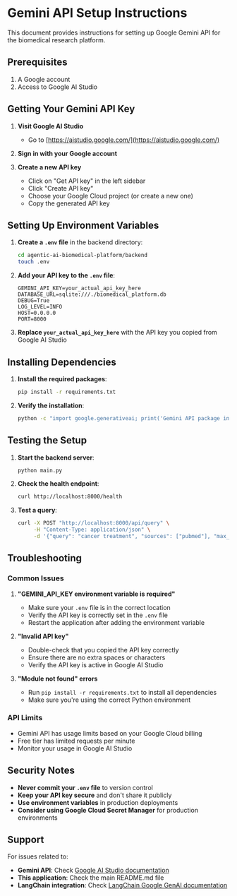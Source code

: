 # Gemini API Setup Instructions

This document provides instructions for setting up Google Gemini API for the biomedical research platform.

## Prerequisites

1. A Google account
2. Access to Google AI Studio

## Getting Your Gemini API Key

1. **Visit Google AI Studio**

   - Go to [https://aistudio.google.com/](https://aistudio.google.com/)

2. **Sign in with your Google account**

3. **Create a new API key**
   - Click on "Get API key" in the left sidebar
   - Click "Create API key"
   - Choose your Google Cloud project (or create a new one)
   - Copy the generated API key

## Setting Up Environment Variables

1. **Create a `.env` file** in the backend directory:

   ```bash
   cd agentic-ai-biomedical-platform/backend
   touch .env
   ```

2. **Add your API key to the `.env` file**:

   ```
   GEMINI_API_KEY=your_actual_api_key_here
   DATABASE_URL=sqlite:///./biomedical_platform.db
   DEBUG=True
   LOG_LEVEL=INFO
   HOST=0.0.0.0
   PORT=8000
   ```

3. **Replace `your_actual_api_key_here`** with the API key you copied from Google AI Studio

## Installing Dependencies

1. **Install the required packages**:

   ```bash
   pip install -r requirements.txt
   ```

2. **Verify the installation**:
   ```bash
   python -c "import google.generativeai; print('Gemini API package installed successfully')"
   ```

## Testing the Setup

1. **Start the backend server**:

   ```bash
   python main.py
   ```

2. **Check the health endpoint**:

   ```bash
   curl http://localhost:8000/health
   ```

3. **Test a query**:
   ```bash
   curl -X POST "http://localhost:8000/api/query" \
        -H "Content-Type: application/json" \
        -d '{"query": "cancer treatment", "sources": ["pubmed"], "max_results": 5}'
   ```

## Troubleshooting

### Common Issues

1. **"GEMINI_API_KEY environment variable is required"**

   - Make sure your `.env` file is in the correct location
   - Verify the API key is correctly set in the `.env` file
   - Restart the application after adding the environment variable

2. **"Invalid API key"**

   - Double-check that you copied the API key correctly
   - Ensure there are no extra spaces or characters
   - Verify the API key is active in Google AI Studio

3. **"Module not found" errors**
   - Run `pip install -r requirements.txt` to install all dependencies
   - Make sure you're using the correct Python environment

### API Limits

- Gemini API has usage limits based on your Google Cloud billing
- Free tier has limited requests per minute
- Monitor your usage in Google AI Studio

## Security Notes

- **Never commit your `.env` file** to version control
- **Keep your API key secure** and don't share it publicly
- **Use environment variables** in production deployments
- **Consider using Google Cloud Secret Manager** for production environments

## Support

For issues related to:

- **Gemini API**: Check [Google AI Studio documentation](https://ai.google.dev/docs)
- **This application**: Check the main README.md file
- **LangChain integration**: Check [LangChain Google GenAI documentation](https://python.langchain.com/docs/integrations/llms/google_vertex_ai_palm)

